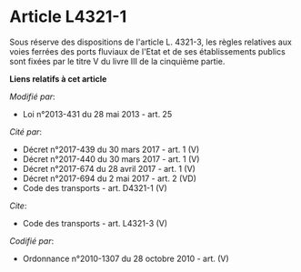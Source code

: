 # Article L4321-1

Sous réserve des dispositions de l'article L. 4321-3, les règles relatives aux voies ferrées des ports fluviaux de l'Etat et
de ses établissements publics sont fixées par le titre V du livre III de la cinquième partie.

**Liens relatifs à cet article**

_Modifié par_:

  - Loi n°2013-431 du 28 mai 2013 - art. 25

_Cité par_:

  - Décret n°2017-439 du 30 mars 2017 - art. 1 (V)
  - Décret n°2017-440 du 30 mars 2017 - art. 1 (V)
  - Décret n°2017-674 du 28 avril 2017 - art. 1 (V)
  - Décret n°2017-694 du 2 mai 2017 - art. 2 (VD)
  - Code des transports - art. D4321-1 (V)

_Cite_:

  - Code des transports - art. L4321-3 (V)

_Codifié par_:

  - Ordonnance n°2010-1307 du 28 octobre 2010 - art. (V)
